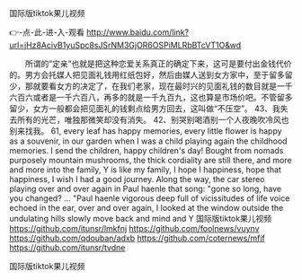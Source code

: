 
国际版tiktok果儿视频




👉-点-此-进-入-观看  http://www.baidu.com/link?url=jHz8AcivB1yuSpc8sJSrNM3GjOR6OSPiMLRbBTcVT1O&wd




　　所谓的“定亲”也就是把这种恋爱关系真正的确定下来，这可是要付出金钱代价的。男方会托媒人把见面礼钱用红纸包好，然后由媒人送到女方家中，至于留多留少，那就要看女方的决定了，在我们老家，现在最时兴的见面礼钱的数目就是一千六百六或者是一千六百八，再多的就是一千九百九，这也算是市场价吧。不管留多留少，女方一般都会把见面礼的钱剩点给男方回去，这叫做“不压空”。
	43、我失去所有的光芒，唯独那微笑却没有消失。
	42、别哭别喝酒别一个人夜晚吹冷风也别来找我。
61, every leaf has happy memories, every little flower is happy as a souvenir, in our garden when I was a child playing again the childhood memories.
I send the children, happy children's day!
Bought from nomads purposely mountain mushrooms, the thick cordiality are still there, and more and more into the family, Y is like my family, I hope I happiness, hope that happiness, I wish I had a good journey.
Along the way, the car stereo playing over and over again in Paul haenle that song: "gone so long, have you changed?
...
"Paul haenle vigorous deep full of vicissitudes of life voice echoed in the ear, over and over again, I looked at the window outside the undulating hills slowly move back and mind and Y
国际版tiktok果儿视频 https://github.com/itunsr/lmkfnj
https://github.com/foolnews/vuynv
https://github.com/qdouban/adxb
https://github.com/coternews/mfif
https://github.com/itunsr/tvdne





国际版tiktok果儿视频
